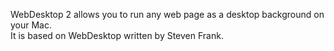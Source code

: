 WebDesktop 2 allows you to run any web page as a desktop background on your Mac.  
It is based on WebDesktop written by Steven Frank.